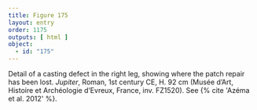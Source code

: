 ```yaml
---
title: Figure 175
layout: entry
order: 1175
outputs: [ html ]
object:
  - id: "175"
---
```


Detail of a casting defect in the right leg, showing where the patch repair has been lost. *Jupiter*, Roman, 1st century CE, H. 92 cm (Musée d’Art, Histoire et Archéologie d’Evreux, France, inv. FZ1520). See {% cite 'Azéma et al. 2012' %}.
